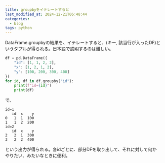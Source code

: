 ```yaml
---
title: groupbyをイテレートすると
last_modified_at: 2024-12-21T06:48:44
categories:
  - blog
tags: python
---
```


DataFrame.groupbyの結果を、イテレートすると、(キー, 該当行が入ったDF)というタプルが得られる。日本語で説明するのは難しい。

```python
df = pd.DataFrame({
    "id": [1, 1, 2, 2],
    "x": [1, 2, 1, 2],
    "y": [100, 200, 300, 400]
})
for id, df in df.groupby("id"):
    print(f"id={id}")
    print(df)
```

で、

```
id=1
   id  x    y
0   1  1  100
1   1  2  200
id=2
   id  x    y
2   2  1  300
3   2  2  400
```

という出力が得られる。各idごとに、部分DFを取り出して、それに対して何かやりたい、みたいなときに便利。
